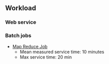 ## Workload

### Web service

### Batch jobs
- [Map Reduce Job](http://ieeexplore.ieee.org/xpls/abs_all.jsp?arnumber=5493490&tag=1)
  - Mean measured service time: 10 minutes
  - Max service time: 20 min
